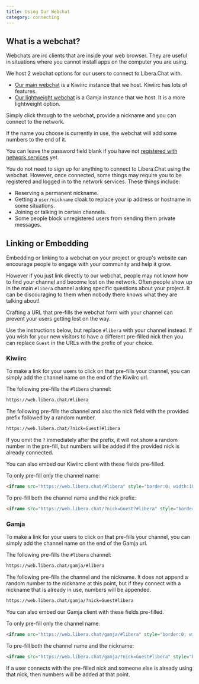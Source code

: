 ```yaml
---
title: Using Our Webchat
category: connecting
---
```


## What is a webchat?

Webchats are irc clients that are inside your web browser. They are useful
in situations where you cannot install apps on the computer you are using.

We host 2 webchat options for our users to connect to Libera.Chat with.

- [Our main webchat](https://web.libera.chat) is a Kiwiirc instance that we
host. Kiwiirc has lots of features.
- [Our lightweight webchat](https://web.libera.chat/gamja) is a Gamja
instance that we host. It is a more lightweight option.

Simply click through to the webchat, provide a nickname and you can connect
to the network.

If the name you choose is currently in use, the webchat will add some
numbers to the end of it.

You can leave the password field blank if you have not
[registered with network services](registration) yet.

You do not need to sign up for anything to connect to Libera.Chat using
the webchat. However, once connected, some things may require you to be
registered and logged in to the network services. These things include:

- Reserving a permanent nickname.
- Getting a `user/nickname` cloak to replace your ip address or hostname
in some situations.
- Joining or talking in certain channels.
- Some people block unregistered users from sending them private messages.

## Linking or Embedding

Embedding or linking to a webchat on your project or group's website can
encourage people to engage with your community and help it grow.

However if you just link directly to our webchat, people may not know how
to find your channel and become lost on the network. Often people
show up in the main `#libera` channel asking specific questions about your
project. It can be discouraging to them when nobody there knows what
they are talking about!

Crafting a URL that pre-fills the webchat form with your channel can prevent
your users getting lost on the way.

Use the instructions below, but replace `#libera` with your channel instead.
If you wish for your new visitors to have a different pre-filled nick then
you can replace `Guest` in the URLs with the prefix of your choice.

### Kiwiirc

To make a link for your users to click on that pre-fills your channel, you
can simply add the channel name on the end of the Kiwiirc url.

The following pre-fills the `#libera` channel:

```html
https://web.libera.chat/#libera
```

The following pre-fills the channel and also the nick field with the provided
prefix followed by a random number.

```html
https://web.libera.chat/?nick=Guest?#libera
```

If you omit the `?` immediately after the prefix, it will not show a random
number in the pre-fill, but numbers will be added if the provided nick is
already connected.

You can also embed our Kiwiirc client with these fields pre-filled.

To only pre-fill only the channel name:

```html
<iframe src="https://web.libera.chat/#libera" style="border:0; width:100%; height:450px;"></iframe>
```

To pre-fill both the channel name and the nick prefix:

```html
<iframe src="https://web.libera.chat/?nick=Guest?#libera" style="border:0; width:100%; height:450px;"></iframe>
```

### Gamja

To make a link for your users to click on that pre-fills your channel, you
can simply add the channel name on the end of the Gamja url.

The following pre-fills the `#libera` channel:

```html
https://web.libera.chat/gamja/#libera
```

The following pre-fills the channel and the nickname. It does not append a
random number to the nickname at this point, but if they connect with a
nickname that is already in use, numbers will be appended.

```html
https://web.libera.chat/gamja/?nick=Guest#libera
```

You can also embed our Gamja client with these fields pre-filled.

To only pre-fill only the channel name:

```html
<iframe src="https://web.libera.chat/gamja/#libera" style="border:0; width:100%; height:450px;"></iframe>
```

To pre-fill both the channel name and the nickname:

```html
<iframe src="https://web.libera.chat/gamja/?nick=Guest#libera" style="border:0; width:100%; height:450px;"></iframe>
```

If a user connects with the pre-filled nick and someone else is already using
that nick, then numbers will be added at that point.
